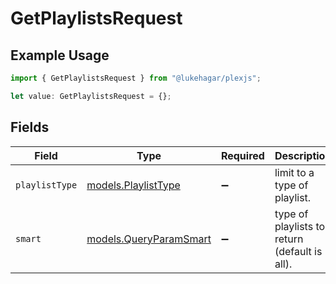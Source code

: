 # GetPlaylistsRequest

## Example Usage

```typescript
import { GetPlaylistsRequest } from "@lukehagar/plexjs";

let value: GetPlaylistsRequest = {};
```

## Fields

| Field                                                  | Type                                                   | Required                                               | Description                                            |
| ------------------------------------------------------ | ------------------------------------------------------ | ------------------------------------------------------ | ------------------------------------------------------ |
| `playlistType`                                         | [models.PlaylistType](../models/playlisttype.md)       | :heavy_minus_sign:                                     | limit to a type of playlist.                           |
| `smart`                                                | [models.QueryParamSmart](../models/queryparamsmart.md) | :heavy_minus_sign:                                     | type of playlists to return (default is all).          |